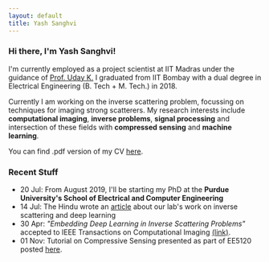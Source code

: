 ```yaml
---
layout: default
title: Yash Sanghvi
---
```

### Hi there, I'm Yash Sanghvi!
I'm currently employed as a project scientist at IIT Madras under the guidance of [Prof. Uday K.](http://www.ee.iitm.ac.in/uday/) I graduated from IIT Bombay with a dual degree in Electrical Engineering (B. Tech + M. Tech.) in 2018. 

Currently I am working on the inverse scattering problem, focussing on techniques for imaging strong scatterers. My research interests include **computational imaging**, **inverse problems**, **signal processing** and intersection of these fields with **compressed sensing** and **machine learning**.

You can find .pdf version of my CV [here](/PhD_Curriculum_Vitae.pdf).


### Recent Stuff
* 20 Jul: From August 2019, I'll be starting my PhD at the **Purdue University's School of Electrical and Computer Engineering**
* 14 Jul: The Hindu wrote an [article](https://t.co/iEGZZLWJ4b) about our lab's work on inverse scattering and deep learning
* 30 Apr: _"Embedding Deep Learning in Inverse Scattering Problems"_ accepted to IEEE Transactions on Computational Imaging [(link)](https://ieeexplore.ieee.org/document/8709721).
* 01 Nov: Tutorial on Compressive Sensing presented as part of EE5120 posted [here](/blog/2018-11-1-CS-tutorial).


